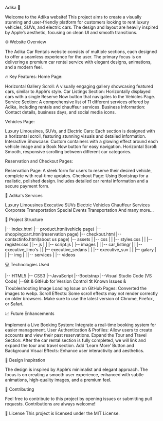 Adika 🚗

Welcome to the Adika website! This project aims to create a visually stunning and user-friendly platform for customers looking to rent luxury vehicles, SUVs, and electric cars. The design and layout are heavily inspired by Apple’s aesthetic, focusing on clean UI and smooth transitions.

🌐 Website Overview

The Adika Car Rentals website consists of multiple sections, each designed to offer a seamless experience for the user. The primary focus is on delivering a premium car rental service with elegant designs, animations, and a modern feel.

🔥 Key Features:
Home Page:

Horizontal Gallery Scroll: A visually engaging gallery showcasing featured cars, similar to Apple’s style.
Car Listings Section: Horizontally displayed cars with a single Reserve Now button that navigates to the Vehicles Page.
Service Section: A comprehensive list of 11 different services offered by Adika, including rentals and chauffeur services.
Business Information: Contact details, business days, and social media icons.

Vehicles Page:

Luxury Limousines, SUVs, and Electric Cars: Each section is designed with a horizontal scroll, featuring stunning visuals and detailed information.
Interactive Showcase: Custom containers with a glowing effect around each vehicle image and a Book Now button for easy navigation.
Horizontal Scroll: Smooth, responsive scrolling between different car categories.

Reservation and Checkout Pages:

Reservation Page: A sleek form for users to reserve their desired vehicle, complete with real-time updates.
Checkout Page: Using Bootstrap for a realistic, polished design. Includes detailed car rental information and a secure payment form.

💼 Adika's Services

Luxury Limousines
Executive SUVs
Electric Vehicles
Chauffeur Services
Corporate Transportation
Special Events Transportation
And many more...

📁 Project Structure

|-- index.html
|-- product.html(vehicle page)
|-- shoppingcart.html(reservation page)
|-- checkout.html
|-- contactinfo.html(about us page)
|-- assets
|   |-- css
|   |   |-- styles.css
|   |   |-- register.css
|   |-- js
|   |   |-- script.js
|   |-- images
|   |   |-- car_listing/
|   |   |-- executive_limo's
|   |   |-- executive_sedans
|   |   |-- executive_suv
|   |   |-- galary
|   |   |-- img
|   |   |-- services
|   |-- videos



💻 Technologies Used

|-- HTML5
|-- CSS3
|--JavaScript
|--Bootstrap
|--Visual Studio Code (VS Code)
|--Git & GitHub for Version Control
🛠 Known Issues & Troubleshooting
Image Loading Issue on GitHub Pages: Converted the images to webp.
Scroll Effects: Some scroll effects may not render correctly on older browsers. Make sure to use the latest version of Chrome, Firefox, or Safari.

📈 Future Enhancements

Implement a Live Booking System: Integrate a real-time booking system for easier management.
User Authentication & Profiles: Allow users to create accounts and view their past reservations.
Expand the Tour and Travel Section: After the car rental section is fully completed, we will link and expand the tour and travel section.
Add 'Learn More' Button and Background Visual Effects: Enhance user interactivity and aesthetics.

🎨 Design Inspiration

The design is inspired by Apple’s minimalist and elegant approach. The focus is on creating a smooth user experience, enhanced with subtle animations, high-quality images, and a premium feel.


🤝 Contributing

Feel free to contribute to this project by opening issues or submitting pull requests. Contributions are always welcome!

📝 License
This project is licensed under the MIT License.


